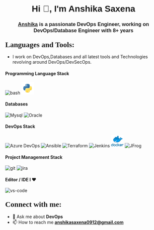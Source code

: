 <!-- Header Section -->
<h1 align="center"><font face="Arial">Hi 👋, I'm Anshika Saxena</font></h1>
<h3 align="center"><font face="Arial"><a href="https://www.linkedin.com/in/anshika-saxena-549390a8/" target="_blank" rel="noreferrer">Anshika</a> is a passionate DevOps Engineer, working on DevOps/Database Engineer with 8+ years</font></h3>



<!-- Languages and Tools Section -->
<h3 align="left"><font size="+2" face="Verdana">Languages and Tools:</font></h3>


- I work on DevOps,Databases and all latest tools and Technologies revolving around DevOps/DevSecOps.

#### Programming Language Stack
<p align="left">
<img src="https://www.vectorlogo.zone/logos/gnu_bash/gnu_bash-official.svg" alt="bash" title="bash" width="40 height="40" />
<img src="https://raw.githubusercontent.com/github/explore/80688e429a7d4ef2fca1e82350fe8e3517d3494d/topics/python/python.png" alt="python" title="python" width="40" height="40"/> 

#### Databases

<p align="left">
<img src="https://www.vectorlogo.zone/logos/mysql/mysql-horizontal.svg" alt="Mysql" width="70" height="70" />
<img src="https://www.vectorlogo.zone/logos/oracle/oracle-ar21.svg" alt="Oracle" width="70" height="70" />

#### DevOps Stack 
<p align="left">
  <img src="https://www.vectorlogo.zone/logos/microsoft_azure/microsoft_azure-ar21.svg" alt="Azure DevOps" width="40" height="40" />
  <img src="https://www.vectorlogo.zone/logos/ansible/ansible-icon.svg" alt="Ansible" title="Ansible" width="40" height="40"/> 
  <img src="https://www.vectorlogo.zone/logos/terraformio/terraformio-icon.svg" alt="Terraform" title="Terraform" width="40" height="40"/> 
  <img src="https://www.vectorlogo.zone/logos/jenkins/jenkins-icon.svg" alt="Jenkins" title="Jenkins" width="40" height="40"/>
  <img src="https://raw.githubusercontent.com/github/explore/80688e429a7d4ef2fca1e82350fe8e3517d3494d/topics/docker/docker.png" alt="Docker" title="Docker" width="40" height="40"/>  
  <img src="https://www.vectorlogo.zone/logos/jfrog/jfrog-ar21.svg" alt="JFrog" title="JFrog" width="40" height="40" /> 
</p>

#### Project Management Stack
<p align="left">
<img src="https://www.vectorlogo.zone/logos/git-scm/git-scm-icon.svg" alt="git" title="git" width="40" height="40"/> 
<img src="https://www.vectorlogo.zone/logos/atlassian_jira/atlassian_jira-icon.svg" alt="jira" title="jira" width="40" height="40"/>

#### Editor / IDE I ♥
<p align="left">
<img src="https://www.vectorlogo.zone/logos/visualstudio_code/visualstudio_code-icon.svg" alt="vs-code" title="vs-code" width="40" height="40"/> </p>

<!-- Contact Section -->
<h3 align="left"><font size="+2" face="Verdana">Connect with me:</font></h3>
<p align="left">
</p>

- 💬 Ask me about **DevOps**
- 📫 How to reach me **[anshikasaxena0912@gmail.com](mailto:anshikasaxena0912@gmail.com)**
